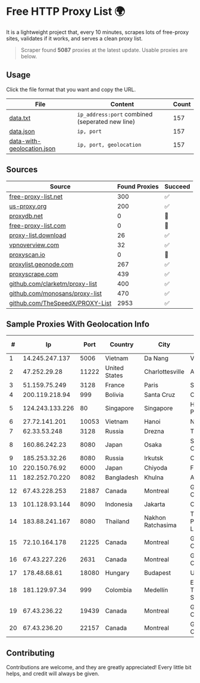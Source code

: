 
# Free HTTP Proxy List 🌍

It is a lightweight project that, every 10 minutes, scrapes lots of free-proxy sites, validates if it works, and serves a clean proxy list.


> Scraper found **5087** proxies at the latest update. Usable proxies are below.

## Usage

Click the file format that you want and copy the URL.


|File|Content|Count|
|----|-------|-----|
|[data.txt](https://raw.githubusercontent.com/themiralay/Proxy-List-World/master/data.txt)|`ip_address:port` combined (seperated new line)|157|
|[data.json](https://raw.githubusercontent.com/themiralay/Proxy-List-World/master/data.json)|`ip, port`|157|
|[data-with-geolocation.json](https://raw.githubusercontent.com/themiralay/Proxy-List-World/master/data-with-geolocation.json)|`ip, port, geolocation`|157|

## Sources

|Source|Found Proxies|Succeed|
|------|-------------|-------|
|[free-proxy-list.net](https://free-proxy-list.net)|300|✅|
|[us-proxy.org](https://www.us-proxy.org)|200|✅|
|[proxydb.net](http://proxydb.net)|0|🚫|
|[free-proxy-list.com](https://free-proxy-list.com/?page=&port=&type%5B%5D=http&type%5B%5D=https&up_time=0&search=Search)|0|🚫|
|[proxy-list.download](https://www.proxy-list.download/HTTP)|26|✅|
|[vpnoverview.com](https://vpnoverview.com/privacy/anonymous-browsing/free-proxy-servers)|32|✅|
|[proxyscan.io](https://www.proxyscan.io)|0|🚫|
|[proxylist.geonode.com](https://proxylist.geonode.com/api/proxy-list?limit=300&page=1&sort_by=lastChecked&sort_type=desc&protocols=http,https)|267|✅|
|[proxyscrape.com](https://api.proxyscrape.com/v2/?request=displayproxies&protocol=http&timeout=10000&country=all&ssl=all&anonymity=all)|439|✅|
|[github.com/clarketm/proxy-list](https://raw.githubusercontent.com/clarketm/proxy-list/master/proxy-list-raw.txt)|400|✅|
|[github.com/monosans/proxy-list](https://raw.githubusercontent.com/monosans/proxy-list/main/proxies/http.txt)|470|✅|
|[github.com/TheSpeedX/PROXY-List](https://raw.githubusercontent.com/TheSpeedX/PROXY-List/master/http.txt)|2953|✅|


## Sample Proxies With Geolocation Info

|#|Ip|Port|Country|City|Internet Service Provider|
|-|--|----|-------|----|-------------------------|
|1|14.245.247.137|5006|Vietnam|Da Nang|VNPT|
|2|47.252.29.28|11222|United States|Charlottesville|Alibaba.com LLC|
|3|51.159.75.249|3128|France|Paris|SCALEWAY|
|4|200.119.218.94|999|Bolivia|Santa Cruz|Cotas Ltda.|
|5|124.243.133.226|80|Singapore|Singapore|Huawei International Pte. Ltd.|
|6|27.72.141.201|10053|Vietnam|Hanoi|Newass2011xDSLHN|
|7|62.33.53.248|3128|Russia|Drezna|TRANS-TELECOM|
|8|160.86.242.23|8080|Japan|Osaka|Sony Network Communications Inc|
|9|185.253.32.26|8080|Russia|Irkutsk|CLOUD|
|10|220.150.76.92|6000|Japan|Chiyoda|FreeBit Co., Ltd.|
|11|182.252.70.220|8082|Bangladesh|Khulna|Agni Systems Limited|
|12|67.43.228.253|21887|Canada|Montreal|GloboTech Communications|
|13|101.128.93.144|8090|Indonesia|Jakarta|CBN|
|14|183.88.241.167|8080|Thailand|Nakhon Ratchasima|Triple T Broadband Public Company Limited|
|15|72.10.164.178|21225|Canada|Montreal|GloboTech Communications|
|16|67.43.227.226|2631|Canada|Montreal|GloboTech Communications|
|17|178.48.68.61|18080|Hungary|Budapest|UPC|
|18|181.129.97.34|999|Colombia|Medellín|EPM Telecomunicaciones S.A. E.S.P.|
|19|67.43.236.22|19439|Canada|Montreal|GloboTech Communications|
|20|67.43.236.20|22157|Canada|Montreal|GloboTech Communications|



## Contributing

Contributions are welcome, and they are greatly appreciated! Every
little bit helps, and credit will always be given.

